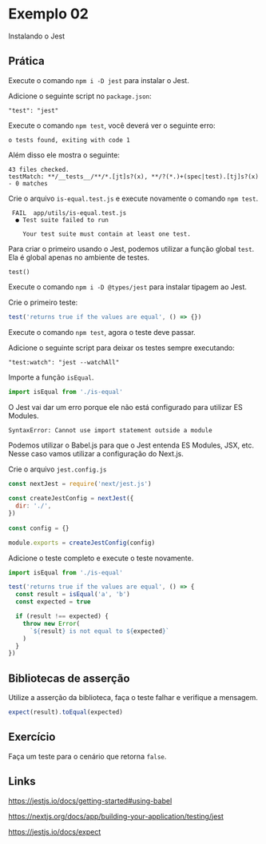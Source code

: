 # Exemplo 02

Instalando o Jest

## Prática

Execute o comando `npm i -D jest` para instalar o Jest.

Adicione o seguinte script no `package.json`:

```
"test": "jest"
```

Execute o comando `npm test`, você deverá ver o seguinte erro:

```
o tests found, exiting with code 1
```

Além disso ele mostra o seguinte:

```
43 files checked.
testMatch: **/__tests__/**/*.[jt]s?(x), **/?(*.)+(spec|test).[tj]s?(x) - 0 matches
```

Crie o arquivo `is-equal.test.js` e execute novamente o comando `npm test`.

```
 FAIL  app/utils/is-equal.test.js
  ● Test suite failed to run

    Your test suite must contain at least one test.
```

Para criar o primeiro usando o Jest, podemos utilizar a função global `test`. Ela é global apenas no ambiente de testes.

```
test()
```

Execute o comando `npm i -D @types/jest` para instalar tipagem ao Jest.

Crie o primeiro teste:

```js
test('returns true if the values are equal', () => {})
```

Execute o comando `npm test`, agora o teste deve passar.

Adicione o seguinte script para deixar os testes sempre executando:

```
"test:watch": "jest --watchAll"
```

Importe a função `isEqual`.

```js
import isEqual from './is-equal'
```

O Jest vai dar um erro porque ele não está configurado para utilizar ES Modules.

```
SyntaxError: Cannot use import statement outside a module
```

Podemos utilizar o Babel.js para que o Jest entenda ES Modules, JSX, etc. Nesse caso vamos utilizar a configuração do Next.js.

Crie o arquivo `jest.config.js`

```js
const nextJest = require('next/jest.js')
 
const createJestConfig = nextJest({
  dir: './',
})
 
const config = {}

module.exports = createJestConfig(config)
```

Adicione o teste completo e execute o teste novamente.

```js
import isEqual from './is-equal'

test('returns true if the values are equal', () => {
  const result = isEqual('a', 'b')
  const expected = true

  if (result !== expected) {
    throw new Error(
      `${result} is not equal to ${expected}`
    )
  }
})
```

## Bibliotecas de asserção

Utilize a asserção da biblioteca, faça o teste falhar e verifique a mensagem.

```js
expect(result).toEqual(expected)
```

## Exercício

Faça um teste para o cenário que retorna `false`.

## Links

https://jestjs.io/docs/getting-started#using-babel

https://nextjs.org/docs/app/building-your-application/testing/jest

https://jestjs.io/docs/expect
